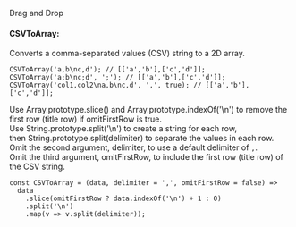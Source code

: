 Drag and Drop


#### CSVToArray:

Converts a comma-separated values (CSV) string to a 2D array.
```
CSVToArray('a,b\nc,d'); // [['a','b'],['c','d']];
CSVToArray('a;b\nc;d', ';'); // [['a','b'],['c','d']];
CSVToArray('col1,col2\na,b\nc,d', ',', true); // [['a','b'],['c','d']];
```

Use Array.prototype.slice() and Array.prototype.indexOf('\n') to remove the first row (title row) if omitFirstRow is true.  
Use String.prototype.split('\n') to create a string for each row,  
then String.prototype.split(delimiter) to separate the values in each row.  
Omit the second argument, delimiter, to use a default delimiter of `,`.  
Omit the third argument, omitFirstRow, to include the first row (title row) of the CSV string.  


```
const CSVToArray = (data, delimiter = ',', omitFirstRow = false) =>
  data
    .slice(omitFirstRow ? data.indexOf('\n') + 1 : 0)
    .split('\n')
    .map(v => v.split(delimiter));
```

